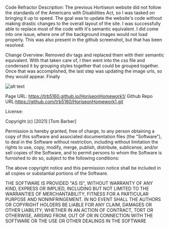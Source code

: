 Code Refractor
Description: The previous Hortiseon website did not follow the standards of the Americans with Disabilities Act, so I was tasked on bringing it up to speed. The goal was to update the website's code without making drastic changes to the overall layout of the site. I was successfully able to replace most of the code with it's semantic equivalent. I did come into one issue, where one of the background images would not load properly. This was also present in the github screenshot, but that has been resolved.

Change Overview: Removed div tags and replaced them with their semantic equivalent. With that taken care of, I then went into the css file and condensed it by grouping styles together that could be grouped together. Once that was accomplished, the last step was updating the image urls, so they would appear. Finally

![alt text](https://github.com/trb5160/HoriseonHW1/blob/main/assets/images/ScreencaptureWebsite.jpg)

Page URL: https://trb5160.github.io/HoriseonHomework1/
Github Repo URL:https://github.com/trb5160/HoriseonHomework1.git

License:

Copyright (c) [2021] [Tom Barber]

Permission is hereby granted, free of charge, to any person obtaining a copy of this software and associated documentation files (the "Software"), to deal in the Software without restriction, including without limitation the rights to use, copy, modify, merge, publish, distribute, sublicense, and/or sell copies of the Software, and to permit persons to whom the Software is furnished to do so, subject to the following conditions:

The above copyright notice and this permission notice shall be included in all copies or substantial portions of the Software.

THE SOFTWARE IS PROVIDED "AS IS", WITHOUT WARRANTY OF ANY KIND, EXPRESS OR IMPLIED, INCLUDING BUT NOT LIMITED TO THE WARRANTIES OF MERCHANTABILITY, FITNESS FOR A PARTICULAR PURPOSE AND NONINFRINGEMENT. IN NO EVENT SHALL THE AUTHORS OR COPYRIGHT HOLDERS BE LIABLE FOR ANY CLAIM, DAMAGES OR OTHER LIABILITY, WHETHER IN AN ACTION OF CONTRACT, TORT OR OTHERWISE, ARISING FROM, OUT OF OR IN CONNECTION WITH THE SOFTWARE OR THE USE OR OTHER DEALINGS IN THE SOFTWARE